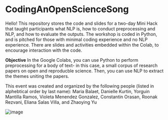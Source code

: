 # CodingAnOpenScienceSong

Hello! This repository stores the code and slides for a two-day Mini Hack that taught participants what NLP is, how to conduct preprocessing and NLP, and how to evaluate the outputs. The workshop is coded in Python, and is pitched for those with minimal coding experience and no NLP experience. There are slides and activities embedded within the Colab, to encourage interaction with the code.

**Objective**
In the Google Colabs, you can use Python to perform preprocessing for a body of text- in this case, a small corpus of research papers on open and reproducble science. Then, you can use NLP to extract the themes uniting the papers. 

This event was created and organized by the following people (listed in alphebtical order by last name): Maria Balaet, Danielle Kurtin, Yorguin Mantilla Ramos, Violeta Menendez Gonzalez, Constantin Orasan, Roonak Rezvani, Eliana Salas Villa, and Zhaoying Yu


![image](https://user-images.githubusercontent.com/45391054/149618282-c4bf23c6-bf7f-43fe-8781-5c7ad9070f49.png)


